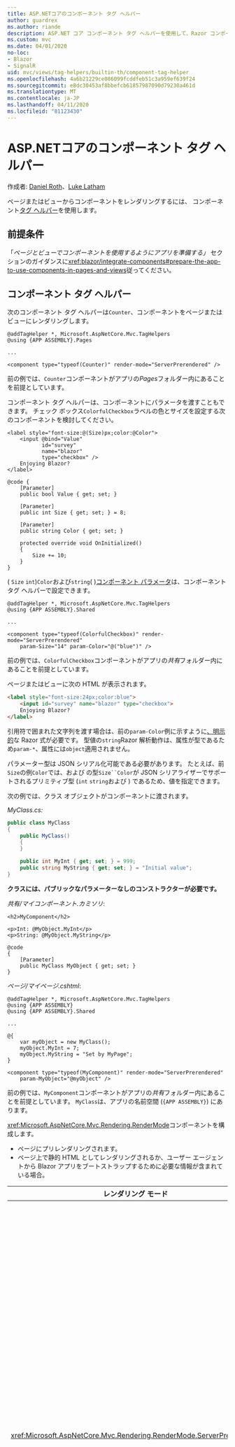 ```yaml
---
title: ASP.NETコアのコンポーネント タグ ヘルパー
author: guardrex
ms.author: riande
description: ASP.NET コア コンポーネント タグ ヘルパーを使用して、Razor コンポーネントをページとビューにレンダリングする方法について説明します。
ms.custom: mvc
ms.date: 04/01/2020
no-loc:
- Blazor
- SignalR
uid: mvc/views/tag-helpers/builtin-th/component-tag-helper
ms.openlocfilehash: 4a6b21229ce086099fcddfeb51c3a959ef639f24
ms.sourcegitcommit: e8dc30453af8bbefcb61857987090d79230a461d
ms.translationtype: MT
ms.contentlocale: ja-JP
ms.lasthandoff: 04/11/2020
ms.locfileid: "81123430"
---
```

# <a name="component-tag-helper-in-aspnet-core"></a>ASP.NETコアのコンポーネント タグ ヘルパー

作成者: [Daniel Roth](https://github.com/danroth27)、[Luke Latham](https://github.com/guardrex)

ページまたはビューからコンポーネントをレンダリングするには、 コンポーネント[タグ ヘルパー](xref:Microsoft.AspNetCore.Mvc.TagHelpers.ComponentTagHelper)を使用します。

## <a name="prerequisites"></a>前提条件

「*ページとビューでコンポーネントを使用するようにアプリを準備する」* セクションのガイダンスに<xref:blazor/integrate-components#prepare-the-app-to-use-components-in-pages-and-views>従ってください。

## <a name="component-tag-helper"></a>コンポーネント タグ ヘルパー

次のコンポーネント タグ ヘルパーは`Counter`、コンポーネントをページまたはビューにレンダリングします。

```cshtml
@addTagHelper *, Microsoft.AspNetCore.Mvc.TagHelpers
@using {APP ASSEMBLY}.Pages

...

<component type="typeof(Counter)" render-mode="ServerPrerendered" />
```

前の例では、`Counter`コンポーネントがアプリの*Pages*フォルダー内にあることを前提としています。

コンポーネント タグ ヘルパーは、コンポーネントにパラメータを渡すこともできます。 チェック ボックス`ColorfulCheckbox`ラベルの色とサイズを設定する次のコンポーネントを検討してください。

```razor
<label style="font-size:@(Size)px;color:@Color">
    <input @bind="Value"
           id="survey" 
           name="blazor" 
           type="checkbox" />
    Enjoying Blazor?
</label>

@code {
    [Parameter]
    public bool Value { get; set; }

    [Parameter]
    public int Size { get; set; } = 8;

    [Parameter]
    public string Color { get; set; }

    protected override void OnInitialized()
    {
        Size += 10;
    }
}
```

( `Size` `int`)`Color`および`string`( )[コンポーネント パラメータ](xref:blazor/components#component-parameters)は、コンポーネント タグ ヘルパーで設定できます。

```cshtml
@addTagHelper *, Microsoft.AspNetCore.Mvc.TagHelpers
@using {APP ASSEMBLY}.Shared

...

<component type="typeof(ColorfulCheckbox)" render-mode="ServerPrerendered" 
    param-Size="14" param-Color="@("blue")" />
```

前の例では、`ColorfulCheckbox`コンポーネントがアプリの*共有*フォルダー内にあることを前提としています。

ページまたはビューに次の HTML が表示されます。

```html
<label style="font-size:24px;color:blue">
    <input id="survey" name="blazor" type="checkbox">
    Enjoying Blazor?
</label>
```

引用符で囲まれた文字列を渡す場合は、前の`param-Color`例に示すように[、明示的](xref:mvc/views/razor#explicit-razor-expressions)な Razor 式が必要です。 型値の`string`Razor 解析動作は、属性が型であるため`param-*`、属性には`object`適用されません。

パラメーター型は JSON シリアル化可能である必要があります。 たとえば、前`Size`の例`Color`では、および の型`Size``Color`が JSON シリアライザーでサポートされるプリミティブ型 (`int` `string`および ) であるため、値を指定できます。

次の例では、クラス オブジェクトがコンポーネントに渡されます。

*MyClass.cs:*

```csharp
public class MyClass
{
    public MyClass()
    {
    }

    public int MyInt { get; set; } = 999;
    public string MyString { get; set; } = "Initial value";
}
```

**クラスには、パブリックなパラメーターなしのコンストラクターが必要です。**

*共有/マイコンポーネント.カミソリ*:

```razor
<h2>MyComponent</h2>

<p>Int: @MyObject.MyInt</p>
<p>String: @MyObject.MyString</p>

@code
{
    [Parameter]
    public MyClass MyObject { get; set; }
}
```

*ページ/マイページ.cshtml*:

```cshtml
@addTagHelper *, Microsoft.AspNetCore.Mvc.TagHelpers
@using {APP ASSEMBLY}
@using {APP ASSEMBLY}.Shared

...

@{
    var myObject = new MyClass();
    myObject.MyInt = 7;
    myObject.MyString = "Set by MyPage";
}

<component type="typeof(MyComponent)" render-mode="ServerPrerendered" 
    param-MyObject="@myObject" />
```

前の例では、`MyComponent`コンポーネントがアプリの*共有*フォルダー内にあることを前提としています。 `MyClass`は、アプリの名前空間 (`{APP ASSEMBLY}`) にあります。

<xref:Microsoft.AspNetCore.Mvc.Rendering.RenderMode>コンポーネントを構成します。

* ページにプリレンダリングされます。
* ページ上で静的 HTML としてレンダリングされるか、ユーザー エージェントから Blazor アプリをブートストラップするために必要な情報が含まれている場合。

| レンダリング モード | 説明 |
| ----------- | ----------- |
| <xref:Microsoft.AspNetCore.Mvc.Rendering.RenderMode.ServerPrerendered> | コンポーネントを静的 HTML にレンダリングし、サーバー アプリケーションBlazorのマーカーを含みます。 ユーザー エージェントが起動すると、このマーカーを使用してアプリをBlazorブートストラップします。 |
| <xref:Microsoft.AspNetCore.Mvc.Rendering.RenderMode.Server> | サーバー アプリのマーカーをBlazorレンダリングします。 コンポーネントからの出力は含まれません。 ユーザー エージェントが起動すると、このマーカーを使用してアプリをBlazorブートストラップします。 |
| <xref:Microsoft.AspNetCore.Mvc.Rendering.RenderMode.Static> | コンポーネントを静的 HTML にレンダリングします。 |

ページとビューはコンポーネントを使用できますが、逆は当てはまりません。 コンポーネントは、部分的なビューやセクションなどのビュー固有の機能やページ固有の機能を使用できません。 コンポーネントの部分ビューからロジックを使用するには、部分ビュー ロジックをコンポーネントに組み込みます。

静的 HTML ページからのサーバー コンポーネントのレンダリングはサポートされていません。

## <a name="additional-resources"></a>その他の技術情報

* <xref:Microsoft.AspNetCore.Mvc.TagHelpers.ComponentTagHelper>
* <xref:mvc/views/tag-helpers/intro>
* <xref:blazor/components>
